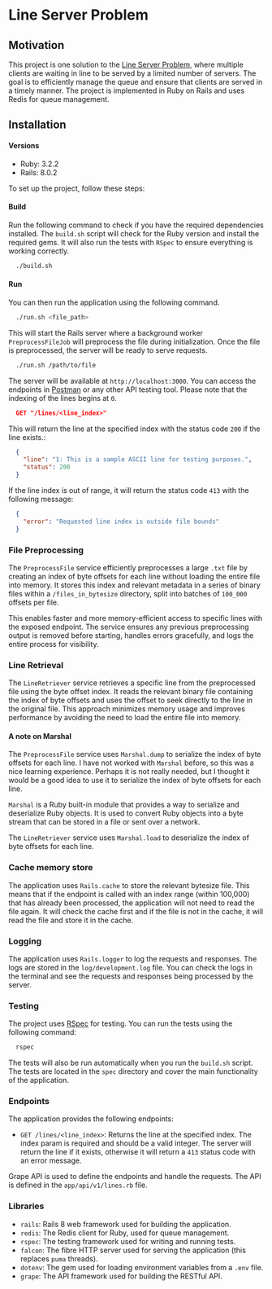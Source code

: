 # Line Server Problem

## Motivation

This project is one solution to the [Line Server Problem](https://salsify.github.io/line-server.html), where multiple clients
are waiting in line to be served by a limited number of servers. The goal is to
efficiently manage the queue and ensure that clients are served in a timely
manner. The project is implemented in Ruby on Rails and uses Redis for
queue management.

## Installation

#### Versions

- Ruby: 3.2.2
- Rails: 8.0.2

To set up the project, follow these steps:

#### Build

Run the following command to check if you have the required dependencies installed.
The `build.sh` script will check for the Ruby version and install the required gems.
It will also run the tests with `RSpec` to ensure everything is working correctly.

```bash
  ./build.sh
```

#### Run

You can then run the application using the following command.

```bash
  ./run.sh <file_path>
```

This will start the Rails server where a background worker `PreprocessFileJob` will preprocess the file during initialization.
Once the file is preprocessed, the server will be ready to serve requests.

```bash
  ./run.sh /path/to/file
```

The server will be available at `http://localhost:3000`. You can access the endpoints
in [Postman](https://www.postman.com/) or any other API testing tool. Please note that the indexing of the lines begins at `0`.

```json
  GET "/lines/<line_index>"
```
This will return the line at the specified index with the status code `200` if the line exists.:

```json
  {
    "line": "1: This is a sample ASCII line for testing purposes.",
    "status": 200
  }
```

If the line index is out of range, it will return the status code `413` with the following message:

```json
  {
    "error": "Requested line index is outside file bounds"
  }
```

### File Preprocessing

The `PreprocessFile` service efficiently preprocesses a large `.txt` file by creating an index of byte offsets
for each line without loading the entire file into memory.
It stores this index and relevant metadata in a series of binary files within a `/files_in_bytesize` directory,
split into batches of `100_000` offsets per file.

This enables faster and more memory-efficient access to specific lines with the exposed endpoint.
The service ensures any previous preprocessing output is removed before starting,
handles errors gracefully, and logs the entire process for visibility.

### Line Retrieval

The `LineRetriever` service retrieves a specific line from the preprocessed file using the byte offset index.
It reads the relevant binary file containing the index of byte offsets and uses the offset to seek directly to the line in the original file.
This approach minimizes memory usage and improves performance by avoiding the need to load the entire file into memory.

#### A note on Marshal

The `PreprocessFile` service uses `Marshal.dump` to serialize the index of byte offsets for each line.
I have not worked with `Marshal` before, so this was a nice learning experience. Perhaps it is not really needed,
but I thought it would be a good idea to use it to serialize the index of byte offsets for each line.

`Marshal` is a Ruby built-in module that provides a way to serialize and deserialize Ruby objects. It is used to convert
Ruby objects into a byte stream that can be stored in a file or sent over a network.

The `LineRetriever` service uses `Marshal.load` to deserialize the index of byte offsets for each line.

### Cache memory store

The application uses `Rails.cache` to store the relevant bytesize file. This means that if the endpoint is called
with an index range (within 100,000) that has already been processed, the application will not need to read the file again.
It will check the cache first and if the file is not in the cache, it will read the file and store it in the cache.

### Logging

The application uses `Rails.logger` to log the requests and responses. The logs are
stored in the `log/development.log` file. You can check the logs in the terminal and see the requests
and responses being processed by the server.

### Testing

The project uses [RSpec](https://rspec.info/) for testing. You can run the tests using the following command:

```bash
  rspec
```

The tests will also be run automatically when you run the `build.sh` script.
The tests are located in the `spec` directory and cover the main functionality of the application.

### Endpoints

The application provides the following endpoints:
- `GET /lines/<line_index>`: Returns the line at the specified index. The index param is
  required and should be a valid integer. The server will return the line if it exists,
  otherwise it will return a `413` status code with an error message.

Grape API is used to define the endpoints and handle the requests. The API is defined in the `app/api/v1/lines.rb` file.

### Libraries

- `rails`: Rails 8 web framework used for building the application.
- `redis`: The Redis client for Ruby, used for queue management.
- `rspec`: The testing framework used for writing and running tests.
- `falcon`: The fibre HTTP server used for serving the application (this replaces `puma` threads).
- `dotenv`: The gem used for loading environment variables from a `.env` file.
- `grape`: The API framework used for building the RESTful API.
